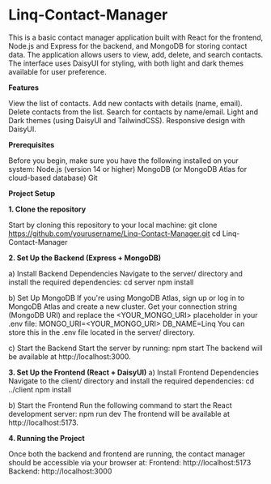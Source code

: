 # Linq-Contact-Manager

This is a basic contact manager application built with React for the frontend, Node.js and Express for the backend, and MongoDB for storing contact data. The application allows users to view, add, delete, and search contacts. The interface uses DaisyUI for styling, with both light and dark themes available for user preference.

**Features**

View the list of contacts.
Add new contacts with details (name, email).
Delete contacts from the list.
Search for contacts by name/email.
Light and Dark themes (using DaisyUI and TailwindCSS).
Responsive design with DaisyUI.

**Prerequisites**

Before you begin, make sure you have the following installed on your system:
Node.js (version 14 or higher)
MongoDB (or MongoDB Atlas for cloud-based database)
Git

**Project Setup**

**1. Clone the repository**

Start by cloning this repository to your local machine:
git clone https://github.com/yourusername/Linq-Contact-Manager.git
cd Linq-Contact-Manager

**2. Set Up the Backend (Express + MongoDB)**

a) Install Backend Dependencies
Navigate to the server/ directory and install the required dependencies:
cd server
npm install

b) Set Up MongoDB
If you're using MongoDB Atlas, sign up or log in to MongoDB Atlas and create a new cluster.
Get your connection string (MongoDB URI) and replace the <YOUR_MONGO_URI> placeholder in your .env file:
MONGO_URI=<YOUR_MONGO_URI>
DB_NAME=Linq
You can store this in the .env file located in the server/ directory.

c) Start the Backend
Start the server by running:
npm start
The backend will be available at http://localhost:3000.

**3. Set Up the Frontend (React + DaisyUI)**
a) Install Frontend Dependencies
Navigate to the client/ directory and install the required dependencies:
cd ../client
npm install

b) Start the Frontend
Run the following command to start the React development server:
npm run dev
The frontend will be available at http://localhost:5173.

**4. Running the Project**

Once both the backend and frontend are running, the contact manager should be accessible via your browser at:
Frontend: http://localhost:5173
Backend: http://localhost:3000








